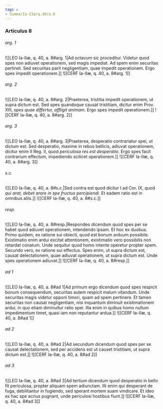```yaml
---
tags : 
- Summa/Ia-IIæ/q.40/a.8
---
```


### Articulus 8

###### arg. 1
![[LEO Ia-IIæ, q. 40, a. 8#arg. 1|Ad octavum sic proceditur. Videtur quod spes non adiuvet operationem, sed magis impediat. Ad spem enim securitas pertinet. Sed securitas parit negligentiam, quae impedit operationem. Ergo spes impedit operationem.]]
![[CERF Ia-IIæ, q. 40, a. 8#arg. 1]]

###### arg. 2
![[LEO Ia-IIæ, q. 40, a. 8#arg. 2|Praeterea, tristitia impedit operationem, ut supra dictum est. Sed spes quandoque causat tristitiam, dicitur enim Prov. XIII, *spes quae differtur, affligit animam*. Ergo spes impedit operationem.]]
![[CERF Ia-IIæ, q. 40, a. 8#arg. 2]]

###### arg. 3
![[LEO Ia-IIæ, q. 40, a. 8#arg. 3|Praeterea, desperatio contrariatur spei, ut dictum est. Sed desperatio, maxime in rebus bellicis, adiuvat operationem, dicitur enim II Reg. II, quod *periculosa res est desperatio*. Ergo spes facit contrarium effectum, impediendo scilicet operationem.]]
![[CERF Ia-IIæ, q. 40, a. 8#arg. 3]]

###### s.c.
![[LEO Ia-IIæ, q. 40, a. 8#s.c.|Sed contra est quod dicitur I ad Cor. IX, quod *qui arat, debet arare in spe fructus percipiendi*. Et eadem ratio est in omnibus aliis.]]
![[CERF Ia-IIæ, q. 40, a. 8#s.c.]]

###### resp.
![[LEO Ia-IIæ, q. 40, a. 8#resp.|Respondeo dicendum quod spes per se habet quod adiuvet operationem, intendendo ipsam. Et hoc ex duobus. Primo quidem, ex ratione sui obiecti, quod est bonum arduum possibile. Existimatio enim ardui excitat attentionem, existimatio vero possibilis non retardat conatum. Unde sequitur quod homo intente operetur propter spem. Secundo vero, ex ratione sui effectus. Spes enim, ut supra dictum est, causat delectationem, quae adiuvat operationem, ut supra dictum est. Unde spes operationem adiuvat.]]
![[CERF Ia-IIæ, q. 40, a. 8#resp.]]

###### ad 1
![[LEO Ia-IIæ, q. 40, a. 8#ad 1|Ad primum ergo dicendum quod spes respicit bonum consequendum, securitas autem respicit malum vitandum. Unde securitas magis videtur opponi timori, quam ad spem pertinere. Et tamen securitas non causat negligentiam, nisi inquantum diminuit existimationem ardui, in quo etiam diminuitur ratio spei. Illa enim in quibus homo nullum impedimentum timet, quasi iam non reputantur ardua.]]
![[CERF Ia-IIæ, q. 40, a. 8#ad 1]]

###### ad 2
![[LEO Ia-IIæ, q. 40, a. 8#ad 2|Ad secundum dicendum quod spes per se causat delectationem, sed per accidens est ut causet tristitiam, ut supra dictum est.]]
![[CERF Ia-IIæ, q. 40, a. 8#ad 2]]

###### ad 3
![[LEO Ia-IIæ, q. 40, a. 8#ad 3|Ad tertium dicendum quod desperatio in bello fit periculosa, propter aliquam spem adiunctam. Illi enim qui desperant de fuga, debilitantur in fugiendo, sed sperant mortem suam vindicare. Et ideo ex hac spe acrius pugnant, unde periculosi hostibus fiunt.]]
![[CERF Ia-IIæ, q. 40, a. 8#ad 3]]


